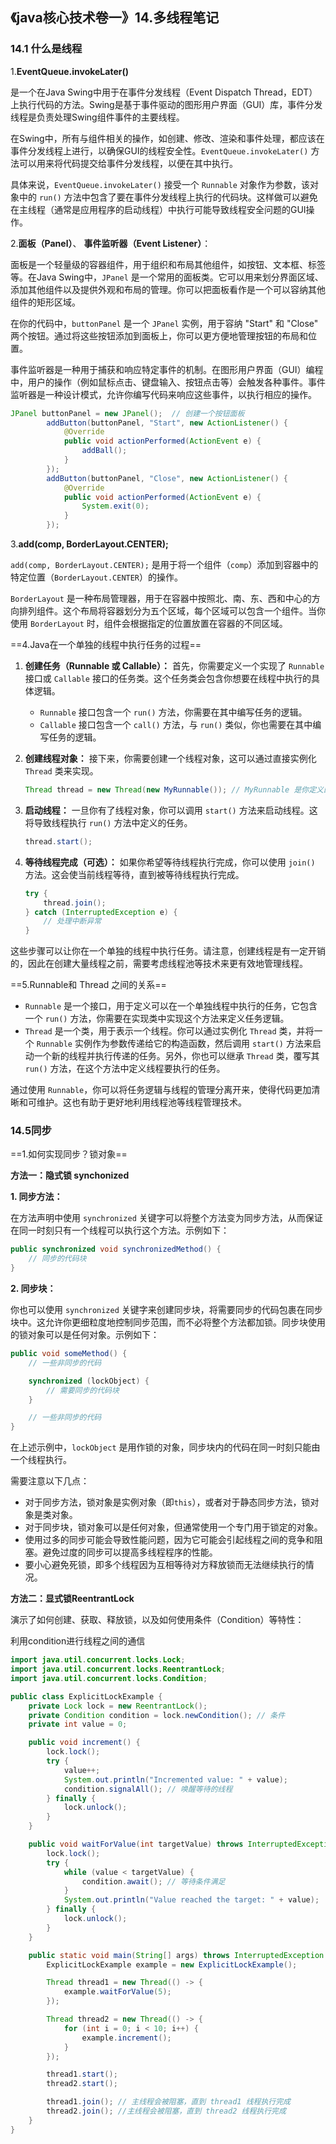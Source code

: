## 《java核心技术卷一》14.多线程笔记

### 14.1 什么是线程

1.**EventQueue.invokeLater()** 

是一个在Java Swing中用于在事件分发线程（Event Dispatch Thread，EDT）上执行代码的方法。Swing是基于事件驱动的图形用户界面（GUI）库，事件分发线程是负责处理Swing组件事件的主要线程。

在Swing中，所有与组件相关的操作，如创建、修改、渲染和事件处理，都应该在事件分发线程上进行，以确保GUI的线程安全性。`EventQueue.invokeLater()` 方法可以用来将代码提交给事件分发线程，以便在其中执行。

具体来说，`EventQueue.invokeLater()` 接受一个 `Runnable` 对象作为参数，该对象中的 `run()` 方法中包含了要在事件分发线程上执行的代码块。这样做可以避免在主线程（通常是应用程序的启动线程）中执行可能导致线程安全问题的GUI操作。

2.**面板（Panel）**、 **事件监听器（Event Listener）**：

面板是一个轻量级的容器组件，用于组织和布局其他组件，如按钮、文本框、标签等。在Java Swing中，`JPanel` 是一个常用的面板类。它可以用来划分界面区域、添加其他组件以及提供外观和布局的管理。你可以把面板看作是一个可以容纳其他组件的矩形区域。

在你的代码中，`buttonPanel` 是一个 `JPanel` 实例，用于容纳 "Start" 和 "Close" 两个按钮。通过将这些按钮添加到面板上，你可以更方便地管理按钮的布局和位置。

事件监听器是一种用于捕获和响应特定事件的机制。在图形用户界面（GUI）编程中，用户的操作（例如鼠标点击、键盘输入、按钮点击等）会触发各种事件。事件监听器是一种设计模式，允许你编写代码来响应这些事件，以执行相应的操作。

```java
JPanel buttonPanel = new JPanel();  // 创建一个按钮面板
        addButton(buttonPanel, "Start", new ActionListener() {
            @Override
            public void actionPerformed(ActionEvent e) {
                addBall();
            }
        });
        addButton(buttonPanel, "Close", new ActionListener() {
            @Override
            public void actionPerformed(ActionEvent e) {
                System.exit(0);
            }
        });
```

3.**add(comp, BorderLayout.CENTER);**

`add(comp, BorderLayout.CENTER);` 是用于将一个组件（`comp`）添加到容器中的特定位置（`BorderLayout.CENTER`）的操作。

`BorderLayout` 是一种布局管理器，用于在容器中按照北、南、东、西和中心的方向排列组件。这个布局将容器划分为五个区域，每个区域可以包含一个组件。当你使用 `BorderLayout` 时，组件会根据指定的位置放置在容器的不同区域。

==4.Java在一个单独的线程中执行任务的过程==

1. **创建任务（Runnable 或 Callable）：** 首先，你需要定义一个实现了 `Runnable` 接口或 `Callable` 接口的任务类。这个任务类会包含你想要在线程中执行的具体逻辑。

   - `Runnable` 接口包含一个 `run()` 方法，你需要在其中编写任务的逻辑。
   - `Callable` 接口包含一个 `call()` 方法，与 `run()` 类似，你也需要在其中编写任务的逻辑。

2. **创建线程对象：** 接下来，你需要创建一个线程对象，这可以通过直接实例化 `Thread` 类来实现。

   ```java
   Thread thread = new Thread(new MyRunnable()); // MyRunnable 是你定义的任务类
   ```

3. **启动线程：** 一旦你有了线程对象，你可以调用 `start()` 方法来启动线程。这将导致线程执行 `run()` 方法中定义的任务。

   ```java
   thread.start();
   ```

4. **等待线程完成（可选）：** 如果你希望等待线程执行完成，你可以使用 `join()` 方法。这会使当前线程等待，直到被等待线程执行完成。

   ```java
   try {
       thread.join();
   } catch (InterruptedException e) {
       // 处理中断异常
   }
   ```

这些步骤可以让你在一个单独的线程中执行任务。请注意，创建线程是有一定开销的，因此在创建大量线程之前，需要考虑线程池等技术来更有效地管理线程。

==5.Runnable和 Thread 之间的关系==

- `Runnable` 是一个接口，用于定义可以在一个单独线程中执行的任务，它包含一个 `run()` 方法，你需要在实现类中实现这个方法来定义任务逻辑。
- `Thread` 是一个类，用于表示一个线程。你可以通过实例化 `Thread` 类，并将一个 `Runnable` 实例作为参数传递给它的构造函数，然后调用 `start()` 方法来启动一个新的线程并执行传递的任务。另外，你也可以继承 `Thread` 类，覆写其 `run()` 方法，在这个方法中定义线程要执行的任务。

通过使用 `Runnable`，你可以将任务逻辑与线程的管理分离开来，使得代码更加清晰和可维护。这也有助于更好地利用线程池等线程管理技术。

### 14.5同步

==1.如何实现同步？锁对象==

**方法一：隐式锁 synchonized**

**1. 同步方法：**

在方法声明中使用 `synchronized` 关键字可以将整个方法变为同步方法，从而保证在同一时刻只有一个线程可以执行这个方法。示例如下：

```java
public synchronized void synchronizedMethod() {
    // 同步的代码块
}
```

**2. 同步块：**

你也可以使用 `synchronized` 关键字来创建同步块，将需要同步的代码包裹在同步块中。这允许你更细粒度地控制同步范围，而不必将整个方法都加锁。同步块使用的锁对象可以是任何对象。示例如下：

```java
public void someMethod() {
    // 一些非同步的代码

    synchronized (lockObject) {
        // 需要同步的代码块
    }

    // 一些非同步的代码
}
```

在上述示例中，`lockObject` 是用作锁的对象，同步块内的代码在同一时刻只能由一个线程执行。

需要注意以下几点：

- 对于同步方法，锁对象是实例对象（即`this`），或者对于静态同步方法，锁对象是类对象。
- 对于同步块，锁对象可以是任何对象，但通常使用一个专门用于锁定的对象。
- 使用过多的同步可能会导致性能问题，因为它可能会引起线程之间的竞争和阻塞。避免过度的同步可以提高多线程程序的性能。
- 要小心避免死锁，即多个线程因为互相等待对方释放锁而无法继续执行的情况。

**方法二：显式锁ReentrantLock**

演示了如何创建、获取、释放锁，以及如何使用条件（Condition）等特性：

利用condition进行线程之间的通信

```java
import java.util.concurrent.locks.Lock;
import java.util.concurrent.locks.ReentrantLock;
import java.util.concurrent.locks.Condition;

public class ExplicitLockExample {
    private Lock lock = new ReentrantLock();
    private Condition condition = lock.newCondition(); // 条件
    private int value = 0;

    public void increment() {
        lock.lock();
        try {
            value++;
            System.out.println("Incremented value: " + value);
            condition.signalAll(); // 唤醒等待的线程
        } finally {
            lock.unlock();
        }
    }

    public void waitForValue(int targetValue) throws InterruptedException {
        lock.lock();
        try {
            while (value < targetValue) {
                condition.await(); // 等待条件满足
            }
            System.out.println("Value reached the target: " + value);
        } finally {
            lock.unlock();
        }
    }

    public static void main(String[] args) throws InterruptedException {
        ExplicitLockExample example = new ExplicitLockExample();

        Thread thread1 = new Thread(() -> {
            example.waitForValue(5);
        });

        Thread thread2 = new Thread(() -> {
            for (int i = 0; i < 10; i++) {
                example.increment();
            }
        });

        thread1.start();
        thread2.start();

        thread1.join();	// 主线程会被阻塞，直到 thread1 线程执行完成
        thread2.join(); //主线程会被阻塞，直到 thread2 线程执行完成
    }
}

```

